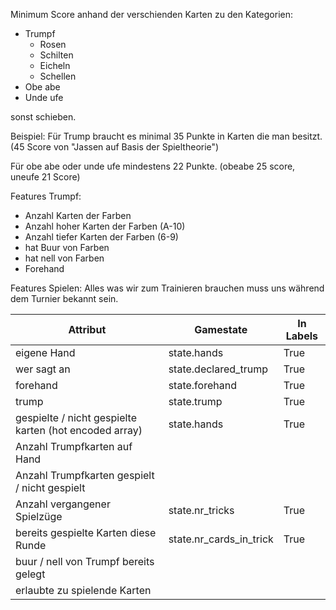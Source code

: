 Minimum Score anhand der verschienden Karten zu den Kategorien:

- Trumpf
    - Rosen
    - Schilten
    - Eicheln
    - Schellen
- Obe abe
- Unde ufe

sonst schieben.

Beispiel: Für Trump braucht es minimal 35 Punkte in Karten die man besitzt. (45 Score von "Jassen auf Basis der Spieltheorie")

Für obe abe oder unde ufe mindestens 22 Punkte. (obeabe 25 score, uneufe 21 Score)

Features Trumpf:
- Anzahl Karten der Farben
- Anzahl hoher Karten der Farben (A-10)
- Anzahl tiefer Karten der Farben (6-9)
- hat Buur von Farben
- hat nell von Farben
- Forehand


Features Spielen:
Alles was wir zum Trainieren brauchen muss uns während dem Turnier bekannt sein.

Attribut|Gamestate|In Labels
------------|--------------|-----
eigene Hand | state.hands|True
wer sagt an | state.declared_trump|True
forehand| state.forehand|True
trump| state.trump|True
gespielte / nicht gespielte karten (hot encoded array)| state.hands|True
Anzahl Trumpfkarten auf Hand| 
Anzahl Trumpfkarten gespielt / nicht gespielt | 
Anzahl vergangener Spielzüge| state.nr_tricks|True
bereits gespielte Karten diese Runde| state.nr_cards_in_trick|True
buur / nell von Trumpf bereits gelegt|
erlaubte zu spielende Karten|